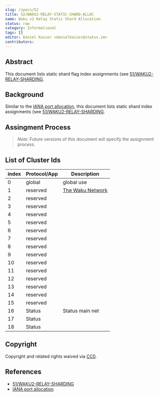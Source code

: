 ```yaml
---
slug: /specs/52
title: 52/WAKU2-RELAY-STATIC-SHARD-ALLOC
name: Waku v2 Relay Static Shard Allocation
status: raw
category: Informational
tags: []
editor: Daniel Kaiser <danielkaiser@status.im>
contributors:
---
```


## Abstract

This document lists static shard flag index assignments (see [51/WAKU2-RELAY-SHARDING](/spec/51/).

## Background

Similar to the [IANA port allocation](https://www.iana.org/assignments/service-names-port-numbers/service-names-port-numbers.xhtml),
this document lists static shard index assignments (see [51/WAKU2-RELAY-SHARDING](/spec/51/).

## Assingment Process

> *Note*: Future versions of this document will specify the assignment process.

## List of Cluster Ids

|    index | Protocol/App | Description                         |
|    ---   | ---          | ---                                 |
|      0   |   global     | global use                          |
|      1   |   reserved   | [The Waku Network](https://rfc.vac.dev/spec/64/#network-shards)                                     |
|      2   |   reserved   |                                     |
|      3   |   reserved   |                                     |
|      4   |   reserved   |                                     |
|      5   |   reserved   |                                     |
|      6   |   reserved   |                                     |
|      7   |   reserved   |                                     |
|      8   |   reserved   |                                     |
|      9   |   reserved   |                                     |
|     10   |   reserved   |                                     |
|     11   |   reserved   |                                     |
|     12   |   reserved   |                                     |
|     13   |   reserved   |                                     |
|     14   |   reserved   |                                     |
|     15   |   reserved   |                                     |
|     16   |   Status     |  Status main net                    |
|     17   |   Status     |                                     |
|     18   |   Status     |                                     |


## Copyright

Copyright and related rights waived via [CC0](https://creativecommons.org/publicdomain/zero/1.0/).

## References

* [51/WAKU2-RELAY-SHARDING](/spec/51/)
* [IANA port allocation](https://www.iana.org/assignments/service-names-port-numbers/service-names-port-numbers.xhtml)

